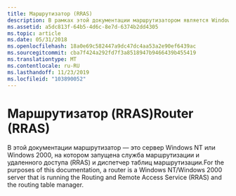 ```yaml
---
title: Маршрутизатор (RRAS)
description: В рамках этой документации маршрутизатором является Windows \ 160; Сервер NT/Windows \ 160; 2000, на котором запущена служба маршрутизации и удаленного доступа (RRAS) и диспетчер таблиц маршрутизации.
ms.assetid: a5dc813f-64b5-4d6c-8e7d-6374b2dd4305
ms.topic: article
ms.date: 05/31/2018
ms.openlocfilehash: 18a0e69c582447a9dc47dc4aa53a2e90ef6439ac
ms.sourcegitcommit: cba7f424a292fd7f3a8518947b9466439b455419
ms.translationtype: MT
ms.contentlocale: ru-RU
ms.lasthandoff: 11/23/2019
ms.locfileid: "103890052"
---
```

# <a name="router-rras"></a><span data-ttu-id="92bc7-103">Маршрутизатор (RRAS)</span><span class="sxs-lookup"><span data-stu-id="92bc7-103">Router (RRAS)</span></span>

<span data-ttu-id="92bc7-104">В этой документации маршрутизатор — это сервер Windows NT или Windows 2000, на котором запущена служба маршрутизации и удаленного доступа (RRAS) и диспетчер таблиц маршрутизации.</span><span class="sxs-lookup"><span data-stu-id="92bc7-104">For the purposes of this documentation, a router is a Windows NT/Windows 2000 server that is running the Routing and Remote Access Service (RRAS) and the routing table manager.</span></span>